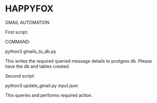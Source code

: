# HAPPYFOX
GMAIL AUTOMATION


First script:

COMMAND: 

python3 gmails_to_db.py

This writes the required queried message details to postgres db .Please have the db and tables created.

Second script:

python3 update_gmail.py input.json

This queries and performs required action.

